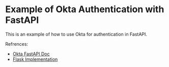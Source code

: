 # Example of Okta Authentication with FastAPI

This is an example of how to use Okta for authentication in FastAPI.

Refrences:

- [Okta FastAPI Doc](https://auth0.com/blog/build-and-secure-fastapi-server-with-auth0/)
- [Flask Implementation](https://github.com/okta/samples-python-flask/tree/master/okta-hosted-login)
